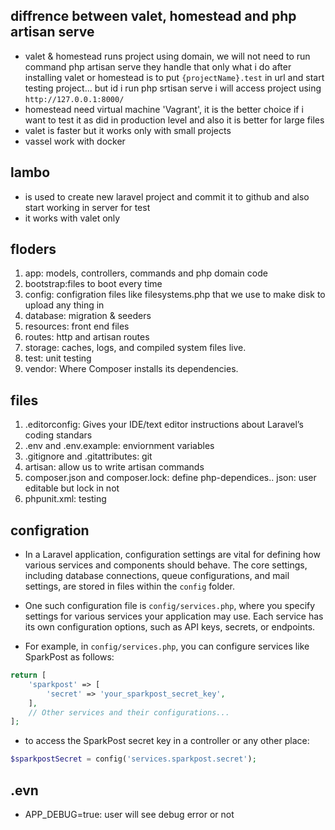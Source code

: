 ## diffrence between valet, homestead and php artisan serve
- valet & homestead runs project using domain, we will not need to run command php artisan serve they handle that only what i do after installing valet or homestead is to put `{projectName}.test` in url and start testing project... but id i run php srtisan serve i will access project using `http://127.0.0.1:8000/`
- homestead need virtual machine 'Vagrant', it is the better choice if i want to test it as did in production level and also it is better for large files 
- valet is faster but it works only with small projects
- vassel work with docker
## lambo 
- is used to create new laravel project and commit it to github and also start working in server for test
- it works with valet only
## floders
1. app: models, controllers, commands and php domain code
2. bootstrap:files to boot every time
3. config: configration files like filesystems.php that we use to make disk to upload any thing in
4. database: migration & seeders
5. resources: front end files
6. routes: http and artisan routes
7. storage: caches, logs, and compiled system files live.
8. test: unit testing
9. vendor: Where Composer installs its dependencies.
## files
1. .editorconfig: Gives your IDE/text editor instructions about Laravel’s coding standars
2. .env and .env.example: enviornment variables
3. .gitignore and .gitattributes: git
4. artisan: allow us to write artisan commands
5. composer.json and composer.lock: define php-dependices.. json: user editable but lock in not
6. phpunit.xml: testing
## configration
- In a Laravel application, configuration settings are vital for defining how various services and components should behave. The core settings, including database connections, queue configurations, and mail settings, are stored in files within the `config` folder.

- One such configuration file is `config/services.php`, where you specify settings for various services your application may use. Each service has its own configuration options, such as API keys, secrets, or endpoints.

- For example, in `config/services.php`, you can configure services like SparkPost as follows:

```php
return [
    'sparkpost' => [
        'secret' => 'your_sparkpost_secret_key',
    ],
    // Other services and their configurations...
];
```

- to access the SparkPost secret key in a controller or any other place:
```php
$sparkpostSecret = config('services.sparkpost.secret');
```
## .evn
- APP_DEBUG=true: user will see debug error or not